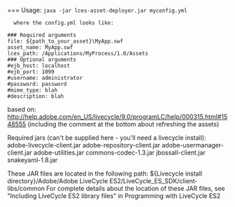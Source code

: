 === Usage:
  ```java -jar lces-asset-deployer.jar myconfig.yml```
	  
	  where the config.yml looks like:
	  
```
### Required arguments
file: ${path_to_your_asset}\MyApp.swf
asset_name: MyApp.swf
lces_path: /Applications/MyProcess/1.0/Assets
### Optional arguments
#ejb_host: localhost
#ejb_port: 1099
#username: administrator
#password: password
#mime_type: blah
#description: blah
```

based on: http://help.adobe.com/en_US/livecycle/9.0/programLC/help/000315.html#1548555
(including the comment at the bottom about refreshing the assets)

Required jars (can't be supplied here - you'll need a livecycle install):
adobe-livecycle-client.jar
adobe-repository-client.jar
adobe-usermanager-client.jar
adobe-utilities.jar
commons-codec-1.3.jar
jbossall-client.jar
snakeyaml-1.8.jar

These JAR files are located in the following path: ${Livecycle install directory}/Adobe/Adobe LiveCycle ES2/LiveCycle_ES_SDK/client-libs/common
For complete details about the location of these JAR files, see "Including LiveCycle ES2 library files" in Programming with LiveCycle ES2

